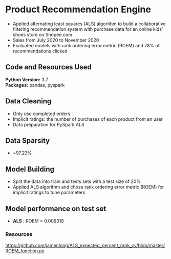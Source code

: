 # Product Recommendation Engine
* Applied alternating least squares (ALS) algorithm to build a collaborative filtering recommendation system with purchase data for an online kids’ shoes store on Shopee.com
* Sales from July 2020 to November 2020
* Evaluated models with rank ordering error metric (ROEM) and 78% of recommendations clicked 

## Code and Resources Used 
**Python Version:** 3.7  
**Packages:** pandas, pyspark  

## Data Cleaning
*	Only use completed orders
* Implicit ratings: the number of purchases of each product from an user
* Data preparation for PySpark ALS

## Data Sparsity
* ~97.23%

## Model Building 
* Split the data into train and tests sets with a test size of 20%
* Applied ALS algorithm and chose rank ordering error metric (ROEM) for implicit ratings to tune parameters

## Model performance on test set
*	**ALS** : ROEM = 0.009318

### Resources
https://github.com/jamenlong/ALS_expected_percent_rank_cv/blob/master/ROEM_function.py
